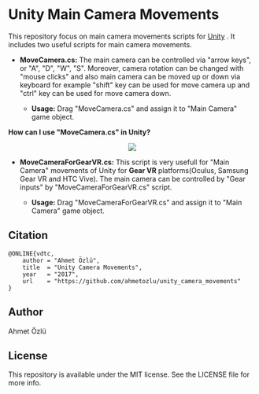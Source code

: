 # Unity Main Camera Movements
This repository focus on main camera movements scripts for [Unity](https://unity3d.com/) . It includes two useful scripts for main camera movements.     

- **MoveCamera.cs:** The main camera can be controlled via "arrow keys", or "A", "D", "W", "S". Moreover, camera rotation can be changed with "mouse clicks" and also main camera can be moved up or down via keyboard for example "shift" key can be used for move camera up and "ctrl" key can be used for move camera down.  

    - **Usage:** Drag "MoveCamera.cs" and assign it to "Main Camera" game object.

**How can I use "MoveCamera.cs" in Unity?**

<p align="center">
  <img src="https://user-images.githubusercontent.com/22610163/30631838-71f8133a-9dee-11e7-9699-93febf236a63.gif">
</p>

- **MoveCameraForGearVR.cs:** This script is very usefull for "Main Camera" movements of Unity for **Gear VR** platforms(Oculus, Samsung Gear VR and HTC Vive). The main camera can be controlled by "Gear inputs" by "MoveCameraForGearVR.cs" script. 

    - **Usage:** Drag "MoveCameraForGearVR.cs" and assign it to "Main Camera" game object.

## Citation
    @ONLINE{vdtc,
        author = "Ahmet Özlü",
        title  = "Unity Camera Movements",
        year   = "2017",
        url    = "https://github.com/ahmetozlu/unity_camera_movements"
    }

## Author

Ahmet Özlü

## License

This repository is available under the MIT license. See the LICENSE file for more info.
